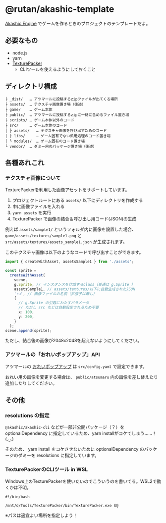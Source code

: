 # @rutan/akashic-template

[Akashic Engine](https://akashic-games.github.io/) でゲームを作るときのプロジェクトのテンプレートだよ。

## 必要なもの

- node.js
- yarn
- [TexturePacker](https://www.codeandweb.com/texturepacker)
    - CLIツールを使えるようにしておくこと

## ディレクトリ構成
```
├ _dist/   … アツマールに投稿するzipファイルが出てくる場所
├ assets/  … テクスチャ画像置き場（後述）
├ game/    … ゲーム本体
├ public/  … アツマールに投稿するzipに一緒に含めるファイル置き場
├ scripts/ … ゲーム本体以外のコード
├ src/     … ゲーム本体のコード
│ ├ assets/   … テクスチャ画像を呼び出すためのコード
│ ├ libs/     … ゲーム固有でない汎用処理のコード置き場
│ └ modules/  … ゲーム固有のコード置き場
└ vendor/  … ダミー用のパッケージ置き場（後述）
```

## 各種あれこれ

### テクスチャ画像について
TexturePackerを利用した画像アセットをサポートしています。

1. プロジェクトルートにある `assets/` 以下にディレクトリを作成する
2. 中に画像ファイルを入れる
3. `yarn assets` を実行
4. TexturePacker で画像の結合＆呼び出し用コード(JSON)の生成

例えば `assets/sample1/` というフォルダ内に画像を設置した場合、 `game/assets/textures/sample1.png` と `src/assets/textures/assets_sample1.json` が生成されます。

このテクスチャ画像は以下のようなコードで呼び出すことができます。

```typescript
import { createWithAsset, assetsSample1 } from './assets';

const sprite =
  createWithAsset(
    scene,
    g.Sprite, // インスタンスを作成するclass（普通は g.Sprite ）
    assetsSample1, // assets/textures/以下に自動生成されたJSON
    'ru', // 画像ファイルの名前（拡張子は無し）
    {
      // g.Sprite の引数にわたすパラメータ
      // ただし src などは自動設定されるため不要
      x: 100,
      y: 200,
    }
  );
scene.append(sprite);
```

ただし、結合後の画像が2048x2048を超えないようにしてください。

### アツマールの「おれいポップアップ」API

アツマールの [おれいポップアップ](https://atsumaru.github.io/api-references/thanks/) は `src/config.yaml` で設定できます。

おれい用の画像を変更する場合は、 `public/atsumaru` 内の画像を差し替えたり追加したりしてください。

## その他

### resolutions の指定

`@akashic/akashic-cli` などが一部非公開パッケージ（？）を optionalDependency に指定しているため、yarn installがコケてしまう……！(◞‸◟)

そのため、 yarn install をコケさせないために optionalDependency のパッケージのダミーを resolutions に指定しています。

### TexturePackerのCLIツール in WSL

Windows上のTexturePackerを使いたいのでこういうのを書いてる。WSL2で動くかは不明。

```
#!/bin/bash

/mnt/d/Tools/TexturePacker/bin/TexturePacker.exe $@
```

※パスは適宜よい場所を指定しよう！

